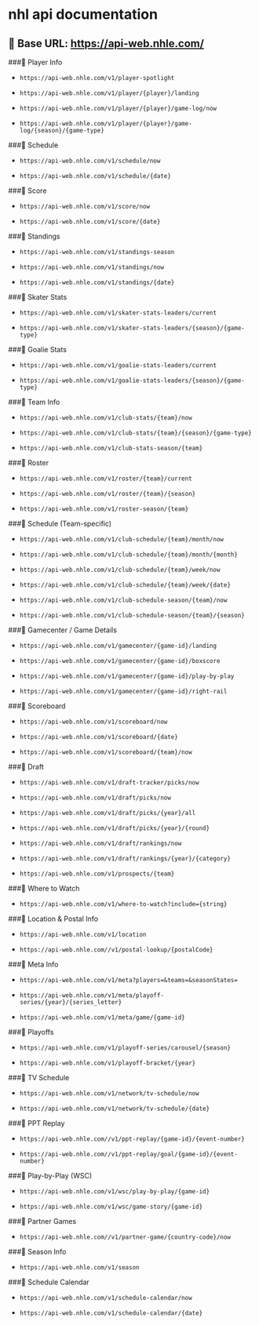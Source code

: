 # nhl api documentation

## 📌 Base URL: https://api-web.nhle.com/

###🔹 Player Info

-     https://api-web.nhle.com/v1/player-spotlight
-     https://api-web.nhle.com/v1/player/{player}/landing
-     https://api-web.nhle.com/v1/player/{player}/game-log/now
-     https://api-web.nhle.com/v1/player/{player}/game-log/{season}/{game-type}


###🔹 Schedule

-     https://api-web.nhle.com/v1/schedule/now
-     https://api-web.nhle.com/v1/schedule/{date}

###🔹 Score

-     https://api-web.nhle.com/v1/score/now
-     https://api-web.nhle.com/v1/score/{date}

###🔹 Standings

-     https://api-web.nhle.com/v1/standings-season
-     https://api-web.nhle.com/v1/standings/now
-     https://api-web.nhle.com/v1/standings/{date}

###🔹 Skater Stats

-     https://api-web.nhle.com/v1/skater-stats-leaders/current
-     https://api-web.nhle.com/v1/skater-stats-leaders/{season}/{game-type}

###🔹 Goalie Stats

-     https://api-web.nhle.com/v1/goalie-stats-leaders/current
-     https://api-web.nhle.com/v1/goalie-stats-leaders/{season}/{game-type}

###🔹 Team Info

-     https://api-web.nhle.com/v1/club-stats/{team}/now
-     https://api-web.nhle.com/v1/club-stats/{team}/{season}/{game-type}
-     https://api-web.nhle.com/v1/club-stats-season/{team}

###🔹 Roster

-     https://api-web.nhle.com/v1/roster/{team}/current
-     https://api-web.nhle.com/v1/roster/{team}/{season}
-     https://api-web.nhle.com/v1/roster-season/{team}

###🔹 Schedule (Team-specific)

-     https://api-web.nhle.com/v1/club-schedule/{team}/month/now
-     https://api-web.nhle.com/v1/club-schedule/{team}/month/{month}
-     https://api-web.nhle.com/v1/club-schedule/{team}/week/now
-     https://api-web.nhle.com/v1/club-schedule/{team}/week/{date}
-     https://api-web.nhle.com/v1/club-schedule-season/{team}/now
-     https://api-web.nhle.com/v1/club-schedule-season/{team}/{season}

###🔹 Gamecenter / Game Details

-     https://api-web.nhle.com/v1/gamecenter/{game-id}/landing
-     https://api-web.nhle.com/v1/gamecenter/{game-id}/boxscore
-     https://api-web.nhle.com/v1/gamecenter/{game-id}/play-by-play
-     https://api-web.nhle.com/v1/gamecenter/{game-id}/right-rail

###🔹 Scoreboard

-     https://api-web.nhle.com/v1/scoreboard/now
-     https://api-web.nhle.com/v1/scoreboard/{date}
-     https://api-web.nhle.com/v1/scoreboard/{team}/now

###🔹 Draft

-     https://api-web.nhle.com/v1/draft-tracker/picks/now
-     https://api-web.nhle.com/v1/draft/picks/now
-     https://api-web.nhle.com/v1/draft/picks/{year}/all
-     https://api-web.nhle.com/v1/draft/picks/{year}/{round}
-     https://api-web.nhle.com/v1/draft/rankings/now
-     https://api-web.nhle.com/v1/draft/rankings/{year}/{category}
-     https://api-web.nhle.com/v1/prospects/{team}

###🔹 Where to Watch

-     https://api-web.nhle.com/v1/where-to-watch?include={string}

###🔹 Location & Postal Info

-     https://api-web.nhle.com/v1/location
-     https://api-web.nhle.com//v1/postal-lookup/{postalCode}

###🔹 Meta Info

-     https://api-web.nhle.com/v1/meta?players=&teams=&seasonStates=
-     https://api-web.nhle.com/v1/meta/playoff-series/{year}/{series_letter}
-     https://api-web.nhle.com/v1/meta/game/{game-id}

###🔹 Playoffs

-     https://api-web.nhle.com/v1/playoff-series/carousel/{season}
-     https://api-web.nhle.com/v1/playoff-bracket/{year}

###🔹 TV Schedule

-     https://api-web.nhle.com/v1/network/tv-schedule/now
-     https://api-web.nhle.com/v1/network/tv-schedule/{date}

###🔹 PPT Replay

-     https://api-web.nhle.com//v1/ppt-replay/{game-id}/{event-number}
-     https://api-web.nhle.com//v1/ppt-replay/goal/{game-id}/{event-number}

###🔹 Play-by-Play (WSC)

-     https://api-web.nhle.com/v1/wsc/play-by-play/{game-id}
-     https://api-web.nhle.com/v1/wsc/game-story/{game-id}

###🔹 Partner Games

-     https://api-web.nhle.com//v1/partner-game/{country-code}/now

###🔹 Season Info

-     https://api-web.nhle.com/v1/season

###🔹 Schedule Calendar

-     https://api-web.nhle.com/v1/schedule-calendar/now
-     https://api-web.nhle.com/v1/schedule-calendar/{date}
